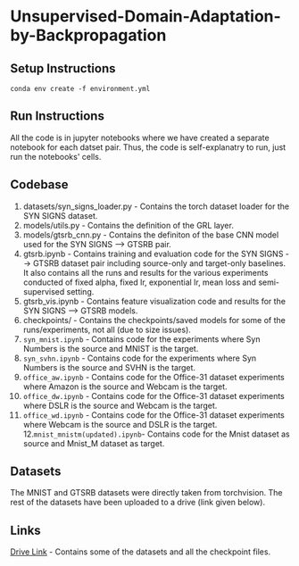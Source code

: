 # Unsupervised-Domain-Adaptation-by-Backpropagation

## Setup Instructions
```
conda env create -f environment.yml
```

## Run Instructions
All the code is in jupyter notebooks where we have created a separate notebook for each datset pair. Thus, the code is self-explanatry to run, just run the notebooks' cells.

## Codebase
1. datasets/syn_signs_loader.py - Contains the torch dataset loader for the SYN SIGNS dataset.
2. models/utils.py - Contains the definition of the GRL layer.
3. models/gtsrb_cnn.py - Contains the definiton of the base CNN model used for the SYN SIGNS --> GTSRB pair.
4. gtsrb.ipynb - Contains training and evaluation code for the SYN SIGNS --> GTSRB dataset pair including source-only and target-only baselines. It also contains all the runs and results for the various experiments conducted of fixed alpha, fixed lr, exponential lr, mean loss and semi-supervised setting.
5. gtsrb_vis.ipynb - Contains feature visualization code and results for the SYN SIGNS --> GTSRB models.
6. checkpoints/ - Contains the checkpoints/saved models for some of the runs/experiments, not all (due to size issues).
7. `syn_mnist.ipynb` - Contains code for the experiments where Syn Numbers is the source and MNIST is the target. 
8. `syn_svhn.ipynb` - Contains code for the experiments where Syn Numbers is the source and SVHN is the target. 
9. `office_aw.ipynb` - Contains code for the Office-31 dataset experiments where Amazon is the source and Webcam is the target. 
10. `office_dw.ipynb` - Contains code for the Office-31 dataset experiments where DSLR is the source and Webcam is the target. 
11. `office_wd.ipynb` - Contains code for the Office-31 dataset experiments where Webcam is the source and DSLR is the target. 
12.`mnist_mnistm(updated).ipynb`- Contains code for the Mnist dataset as source and Mnist_M dataset as target.


## Datasets
The MNIST and GTSRB datasets were directly taken from torchvision. The rest of the datasets have been uploaded to a drive (link given below).

## Links
[Drive Link](https://iiitaphyd-my.sharepoint.com/:f:/g/personal/abhiroop_talasila_research_iiit_ac_in/EntcFxh6NSZOq84pWX1mp9gBxH4wJFUMlfWxR5P9l3tbeg?e=4WCRha) - Contains some of the datasets and all the checkpoint files.
